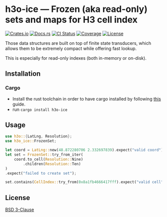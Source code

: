 # h3o-ice — Frozen (aka read-only) sets and maps for H3 cell index

[![Crates.io](https://img.shields.io/crates/v/h3o-ice.svg)](https://crates.io/crates/h3o-ice)
[![Docs.rs](https://docs.rs/h3o-ice/badge.svg)](https://docs.rs/h3o-ice)
[![CI Status](https://github.com/HydroniumLabs/h3o-ice/actions/workflows/ci.yml/badge.svg)](https://github.com/HydroniumLabs/h3o-ice/actions)
[![Coverage](https://img.shields.io/codecov/c/github/HydroniumLabs/h3o-ice)](https://app.codecov.io/gh/HydroniumLabs/h3o-ice)
[![License](https://img.shields.io/badge/license-BSD-green)](https://opensource.org/licenses/BSD-3-Clause)

Those data structures are built on top of finite state transducers, which allows
them to be extremely compact while offering fast lookup.

This is especially for read-only indexes (both in-memory or on-disk).

## Installation

### Cargo

* Install the rust toolchain in order to have cargo installed by following
  [this](https://www.rust-lang.org/tools/install) guide.
* run `cargo install h3o-ice`

## Usage

```rust
use h3o::{LatLng, Resolution};
use h3o_ice::FrozenSet;

let coord = LatLng::new(48.872280706 2.332697839).expect("valid coord");
let set = FrozenSet::try_from_iter(
    coord.to_cell(Resolution::Nine)
        .children(Resolution::Ten)
)
.expect("failed to create set");

set.contains(CellIndex::try_from(0x8a1fb4666417fff).expect("valid cell"));
```

## License

[BSD 3-Clause](./LICENSE)
